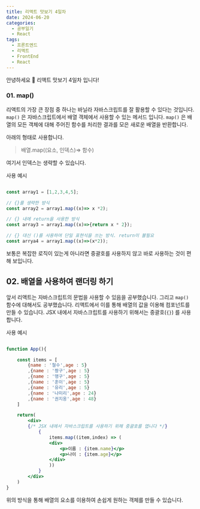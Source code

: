 ```yaml
---
title: 리액트 맛보기 4일차
date: 2024-06-20
categories:
  - 공부일기
  - React
tags:
  - 프론트엔드
  - 리액트
  - FrontEnd
  - React
---
```

안녕하세요 🐸
리액트 맛보기 4일차 입니다!

### 01. map()
리액트의 가장 큰 장점 중 하나는 바닐라 자바스크립트를 잘 활용할 수 있다는 것입니다.
`map()` 은 자바스크립트에서 배열 객체에서 사용할 수 있는 메서드 입니다.
`map()` 은 배열의 모든 객체에 대해 주어진 함수를 처리한 결과를 모은 새로운 배열을 반환합니다.

아래의 형태로 사용합니다.
> 배열.map((요소, 인덱스)=> 함수)  

여기서 인덱스는 생략할 수 있습니다.


사용 예시
```js

const array1 = [1,2,3,4,5];

// {}를 생략한 방식
const array2 = array1.map((x)=> x *2);

// {} 내에 return을 사용한 방식
const array3 = array1.map((x)=>{return x * 2});

// {} 대신 ()를 사용하여 단일 표현식을 쓰는 방식. return이 불필요
const arrya4 = array1.map((x)=>(x*2));
```

보통은 복잡한 로직이 있는게 아니라면 중괄호를 사용하지 않고 바로 사용하는 것이 편해 보입니다.

## 02. 배열을 사용하여 랜더링 하기

앞서 리액트는 자바스크립트의 문법을 사용할 수 있음을 공부했습니다.
그리고 `map()` 함수에 대해서도 공부했습니다.
리액트에서 이를 통해 배열의 값을 이용해 컴포넌트를 만들 수 있습니다.
JSX 내에서 자바스크립트를 사용하기 위해서는 중괄호(`{}`) 를 사용합니다.

사용 예시
```jsx

function App(){

	const items = [
		{name : '철수',age : 5}
		,{name : '짱구',age : 5}
		,{name : '맹구',age : 5}
		,{name : '훈이',age : 5}
		,{name : '유리',age : 5}
		,{name : '나미리',age : 24}
		,{name : '권지옹',age : 48}
	]

	return(
		<div>
		{/* JSX 내에서 자바스크립트를 사용하기 위해 중괄호를 엽니다 */}
			{
				items.map((item,index) => (
				<div>
					<p>이름 : {item.name}</p>
					<p>나이 : {item.age}</p>
				</div>				
				))
			}
		</div>
	)
}
```

위의 방식을 통해 배열의 요소를 이용하여 손쉽게 원하는 객체를 만들 수 있습니다.